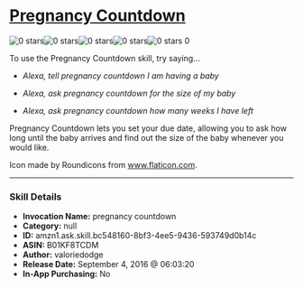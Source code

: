 # [Pregnancy Countdown](http://alexa.amazon.com/#skills/amzn1.ask.skill.bc548160-8bf3-4ee5-9436-593749d0b14c)
![0 stars](../../images/ic_star_border_black_18dp_1x.png)![0 stars](../../images/ic_star_border_black_18dp_1x.png)![0 stars](../../images/ic_star_border_black_18dp_1x.png)![0 stars](../../images/ic_star_border_black_18dp_1x.png)![0 stars](../../images/ic_star_border_black_18dp_1x.png) 0

To use the Pregnancy Countdown skill, try saying...

* *Alexa, tell pregnancy countdown I am having a baby*

* *Alexa, ask pregnancy countdown for the size of my baby*

* *Alexa, ask pregnancy countdown how many weeks I have left*

Pregnancy Countdown lets you set your due date, allowing you to ask how long until the baby arrives and find out the size of the baby whenever you would like.

Icon made by Roundicons from www.flaticon.com.

***

### Skill Details

* **Invocation Name:** pregnancy countdown
* **Category:** null
* **ID:** amzn1.ask.skill.bc548160-8bf3-4ee5-9436-593749d0b14c
* **ASIN:** B01KF8TCDM
* **Author:** valoriedodge
* **Release Date:** September 4, 2016 @ 06:03:20
* **In-App Purchasing:** No
